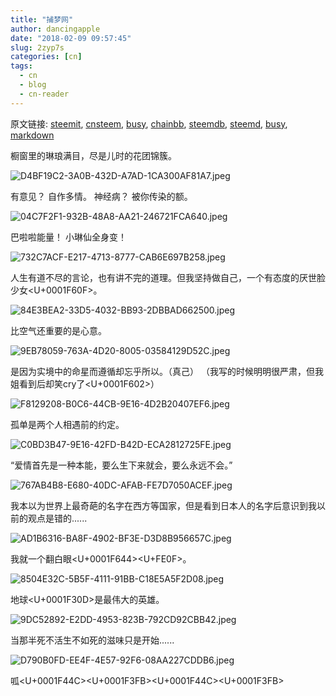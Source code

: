 ```yaml
---
title: "捕梦网"
author: dancingapple
date: "2018-02-09 09:57:45"
slug: 2zyp7s
categories: [cn]
tags: 
  - cn
  - blog
  - cn-reader
---
```


原文链接: [steemit](https://steemit.com), [cnsteem](https://cnsteem.com), [busy](https://busy.org), [chainbb](https://chainbb.com), [steemdb](https://steemdb.com), [steemd](https://steemd.com), [busy](https://busy.org), [markdown](https://raw.githubusercontent.com/pzhaonet/steem_dancingapple/master/content/post/2zyp7s.md)

橱窗里的琳琅满目，尽是儿时的花团锦簇。

![D4BF19C2-3A0B-432D-A7AD-1CA300AF81A7.jpeg](https://steemitimages.com/DQmTwSh8Cs65N4ZDEJ2NBgJvcMtruUkCse1Stq6XenVTnZb/D4BF19C2-3A0B-432D-A7AD-1CA300AF81A7.jpeg)

有意见？
自作多情。
神经病？
被你传染的额。

![04C7F2F1-932B-48A8-AA21-246721FCA640.jpeg](https://steemitimages.com/DQmeDM5ku8Dv7fyY2E92YWxkLAnx1fSM3GGzM7nMr1sAo2e/04C7F2F1-932B-48A8-AA21-246721FCA640.jpeg)

巴啦啦能量！
小琳仙全身变！

![732C7ACF-E217-4713-8777-CAB6E697B258.jpeg](https://steemitimages.com/DQmU1WZsQ9uC5bXVjtNJac75HzZ96eTGXY1VM8TPLK1igxD/732C7ACF-E217-4713-8777-CAB6E697B258.jpeg)

人生有道不尽的言论，也有讲不完的道理。但我坚持做自己，一个有态度的厌世脸少女<U+0001F60F>。

![84E3BEA2-33D5-4032-BB93-2DBBAD662500.jpeg](https://steemitimages.com/DQmZTSr75KvGEUJcUwNKEJirgqHFNfJwTSaK8FWmLup1b1W/84E3BEA2-33D5-4032-BB93-2DBBAD662500.jpeg)

比空气还重要的是心意。

![9EB78059-763A-4D20-8005-03584129D52C.jpeg](https://steemitimages.com/DQmTvfxH6oEvusECvYPyB1U7Rr1FRUic83ez1fzEbcy5JfA/9EB78059-763A-4D20-8005-03584129D52C.jpeg)

是因为实境中的命星而遵循却忘乎所以。（真己）
（我写的时候明明很严肃，但我姐看到后却笑cry了<U+0001F602>）

![F8129208-B0C6-44CB-9E16-4D2B20407EF6.jpeg](https://steemitimages.com/DQma1XaWAwWunyy9UWvhdCg2Mg3Sy9CSaS25HjkCmbwLZp6/F8129208-B0C6-44CB-9E16-4D2B20407EF6.jpeg)

孤单是两个人相遇前的约定。

![C0BD3B47-9E16-42FD-B42D-ECA2812725FE.jpeg](https://steemitimages.com/DQmdxsruDdJrw6jSSjStvSwo5SgU37xKiLCpykv4h6qWAYM/C0BD3B47-9E16-42FD-B42D-ECA2812725FE.jpeg)

“爱情首先是一种本能，要么生下来就会，要么永远不会。”

![767AB4B8-E680-40DC-AFAB-FE7D7050ACEF.jpeg](https://steemitimages.com/DQmQW32H2uXS7iMsCxrFePef4X6UPrmG49HAZ9xBqvHonVq/767AB4B8-E680-40DC-AFAB-FE7D7050ACEF.jpeg)

我本以为世界上最奇葩的名字在西方等国家，但是看到日本人的名字后意识到我以前的观点是错的......

![AD1B6316-BA8F-4902-BF3E-D3D8B956657C.jpeg](https://steemitimages.com/DQmcyGjFZYmzHhksEZ3GfoqTFfukJnppjeYstWswLY5A3u9/AD1B6316-BA8F-4902-BF3E-D3D8B956657C.jpeg)

我就一个翻白眼<U+0001F644><U+FE0F>。

![8504E32C-5B5F-4111-91BB-C18E5A5F2D08.jpeg](https://steemitimages.com/DQmcZfkqZkDucfADUgkKXz7fxGMBoXhcDdj4offu5sFMjfL/8504E32C-5B5F-4111-91BB-C18E5A5F2D08.jpeg)

地球<U+0001F30D>是最伟大的英雄。

![9DC52892-E2DD-4953-823B-792CD92CBB42.jpeg](https://steemitimages.com/DQmYxWHNx7zLh6RLTkvHhw7LaPXNUHokg4QPdeEsA2YPAyi/9DC52892-E2DD-4953-823B-792CD92CBB42.jpeg)

当那半死不活生不如死的滋味只是开始......

![D790B0FD-EE4F-4E57-92F6-08AA227CDDB6.jpeg](https://steemitimages.com/DQmTYqYYC1wUBCPBAMnkHvxHWCaJ9M1ztxMtZt1jqCuM4hk/D790B0FD-EE4F-4E57-92F6-08AA227CDDB6.jpeg)

呱<U+0001F44C><U+0001F3FB><U+0001F44C><U+0001F3FB>
